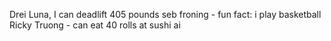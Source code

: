 Drei Luna, I can deadlift 405 pounds
seb froning - fun fact: i play basketball
Ricky Truong - can eat 40 rolls at sushi ai
